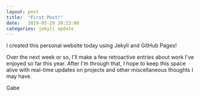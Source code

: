 ```yaml
---
layout: post
title:  "First Post!"
date:   2019-05-29 20:23:00
categories: jekyll update
---
```


I created this personal website today using Jekyll and GitHub Pages!

Over the next week or so, I'll make a few retroactive entries about work I've enjoyed so far this year. After I'm through that, I hope to keep this space alive with real-time updates on projects and other miscellaneous thoughts I may have.

Gabe